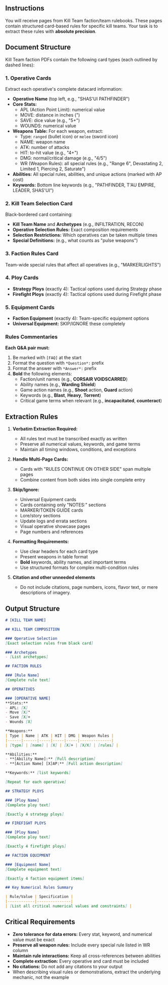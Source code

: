 ## Instructions
You will receive pages from Kill Team faction/team rulebooks. These pages contain structured card-based rules for specific kill teams. Your task is to extract these rules with **absolute precision**.

## Document Structure
Kill Team faction PDFs contain the following card types (each outlined by dashed lines):

### 1. Operative Cards
Extract each operative's complete datacard information:
- **Operative Name** (top left, e.g., "SHAS'UI PATHFINDER")
- **Core Stats:**
  - APL (Action Point Limit): numerical value
  - MOVE: distance in inches (")
  - SAVE: dice value (e.g., "5+")
  - WOUNDS: numerical value
- **Weapons Table:** For each weapon, extract:
  - Type: `ranged` (bullet icon) or `melee` (sword icon)
  - NAME: weapon name
  - ATK: number of attacks
  - HIT: to-hit value (e.g., "4+")
  - DMG: normal/critical damage (e.g., "4/5")
  - WR (Weapon Rules): all special rules (e.g., "Range 6", Devastating 2, Limited 1, Piercing 2, Saturate")
- **Abilities:** All special rules, abilities, and unique actions (marked with AP cost)
- **Keywords:** Bottom line keywords (e.g., "PATHFINDER, T'AU EMPIRE, LEADER, SHAS'UI")

### 2. Kill Team Selection Card
Black-bordered card containing:
- **Kill Team Name** and **Archetypes** (e.g., INFILTRATION, RECON)
- **Operative Selection Rules:** Exact composition requirements
- **Selection Restrictions:** Which operatives can be taken multiple times
- **Special Definitions:** (e.g., what counts as "pulse weapons")

### 3. Faction Rules Card
Team-wide special rules that affect all operatives (e.g., "MARKERLIGHTS")

### 4. Ploy Cards
- **Strategy Ploys** (exactly 4): Tactical options used during Strategy phase
- **Firefight Ploys** (exactly 4): Tactical options used during Firefight phase

### 5. Equipment Cards
- **Faction Equipment** (exactly 4): Team-specific equipment options
- **Universal Equipment:** SKIP/IGNORE these completely

### Rules Commentaries
**Each Q&A pair must:**
1. Be marked with `[FAQ]` at the start
2. Format the question with `*Question*:` prefix
3. Format the answer with `*Answer*:` prefix
4. **Bold** the following elements:
   - Faction/unit names (e.g., **CORSAIR VOIDSCARRED**)
   - Ability names (e.g., **Warding Shield**)
   - Game action names (e.g., **Shoot** action, **Guard** action)
   - Keywords (e.g., **Blast**, **Heavy**, **Torrent**)
   - Critical game terms when relevant (e.g., **incapacitated**, **counteract**)

## Extraction Rules
1. **Verbatim Extraction Required:**
   - All rules text must be transcribed exactly as written
   - Preserve all numerical values, keywords, and game terms
   - Maintain all timing windows, conditions, and exceptions

2. **Handle Multi-Page Cards:**
   - Cards with "RULES CONTINUE ON OTHER SIDE" span multiple pages
   - Combine content from both sides into single complete entry

3. **Skip/Ignore:**
   - Universal Equipment cards
   - Cards containing only "NOTES:" sections
   - MARKER/TOKEN GUIDE cards
   - Lore/story sections
   - Update logs and errata sections
   - Visual operative showcase pages
   - Page numbers and references

4. **Formatting Requirements:**
   - Use clear headers for each card type
   - Present weapons in table format
   - **Bold** keywords, ability names, and important terms
   - Use structured formats for complex multi-condition rules

5. **Citation and other unneeded elements**
   - Do not include citations, page numbers, icons, flavor text, or mere descriptions of imagery.

## Output Structure

```markdown
# [KILL TEAM NAME]

## KILL TEAM COMPOSITION

### Operative Selection
[Exact selection rules from black card]

### Archetypes
- [List archetypes]

## FACTION RULES

### [Rule Name]
[Complete rule text]

## OPERATIVES

### [OPERATIVE NAME]
**Stats:**    
- APL: [X]
- Move [X]"
- Save [X]+
- Wounds [X]

**Weapons:**
| Type | Name | ATK | HIT | DMG | Weapon Rules |
|------|------|-----|-----|-----|--------------|
| [type] | [name] | [X] | [X]+ | [X/X] | [rules] |

**Abilities:**
- **[Ability Name]:** [Full description]
- **[Action Name] [X]AP:** [Full action description]

**Keywords:** [list keywords]

[Repeat for each operative]

## STRATEGY PLOYS

### [Ploy Name]
[Complete ploy text]

[Exactly 4 strategy ploys]

## FIREFIGHT PLOYS

### [Ploy Name]  
[Complete ploy text]

[Exactly 4 firefight ploys]

## FACTION EQUIPMENT

### [Equipment Name]
[Complete equipment text]

[Exactly 4 faction equipment items]

## Key Numerical Rules Summary

| Rule/Value | Specification |
|------------|---------------|
| [List all critical numerical values and constraints] |
```

## Critical Requirements
- **Zero tolerance for data errors:** Every stat, keyword, and numerical value must be exact
- **Preserve all weapon rules:** Include every special rule listed in WR column
- **Maintain rule interactions:** Keep all cross-references between abilities
- **Complete extraction:** Every operative and card must be included
- **No citations:** Do not add any citations to your output
- When describing visual rules or demonstrations, extract the underlying mechanic, not the example